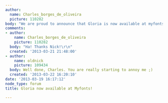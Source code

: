 ```yaml
---
author:
  name: Charles_borges_de_oliveira
  picture: 110282
body: "We are proud to announce that Gloria is now available at myfonts.\r\nhttp://www.myfonts.com/fonts/letterheadfonts/lhf-gloria/\r\n[img:sites/default/files/old-images/Gloria-Myfonts-promo2_6590.png]\r\n[img:sites/default/files/old-images/Gloria-Myfonts-promo_5557.png]"
comments:
- author:
    name: Charles_borges_de_oliveira
    picture: 110282
  body: "Ha! Thanks Nick!\r\n"
  created: '2013-03-21 21:48:00'
- author:
    name: oldnick
    picture: 109434
  body: Well done, Charles. You are really starting to annoy me ;)
  created: '2013-03-22 16:20:10'
date: '2013-03-19 16:17:12'
node_type: forum
title: Gloria now available at Myfonts!

---
```

